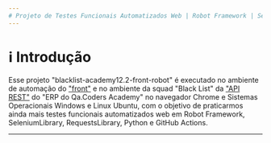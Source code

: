 ```yaml
---
# Projeto de Testes Funcionais Automatizados Web | Robot Framework | SeleniumLibrary | RequestsLibrary | Python :test_tube:
---
```

# :information_source: Introdução
Esse projeto "blacklist-academy12.2-front-robot" é executado no ambiente de automação do ["front"](https://automacao.qacoders.dev.br) e no ambiente da squad "Black List" da ["API REST"](https://black-list.qacoders.dev.br) do "ERP do Qa.Coders Academy" no navegador Chrome e Sistemas Operacionais Windows e Linux Ubuntu, com o objetivo de praticarmos ainda mais testes funcionais automatizados web em Robot Framework, SeleniumLibrary, RequestsLibrary, Python e GitHub Actions.


---
